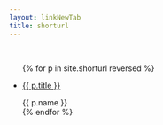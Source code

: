 ```yaml
---
layout: linkNewTab
title: shorturl
---
```


<br>

<ul>
  {% for p in site.shorturl reversed %}
    <li>
      <p><a href="https://aa.jwint.net/{{ p.title | slugify: "ascii" }}">{{ p.title }}</a></p>
      {{ p.name }}
    </li>
  {% endfor %}
</ul>
